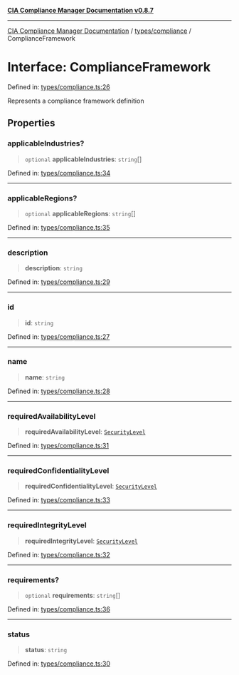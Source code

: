 [**CIA Compliance Manager Documentation v0.8.7**](../../../README.md)

***

[CIA Compliance Manager Documentation](../../../modules.md) / [types/compliance](../README.md) / ComplianceFramework

# Interface: ComplianceFramework

Defined in: [types/compliance.ts:26](https://github.com/Hack23/cia-compliance-manager/blob/c1b03266cad85c2f58531e3fd0aea147fa649ae0/src/types/compliance.ts#L26)

Represents a compliance framework definition

## Properties

### applicableIndustries?

> `optional` **applicableIndustries**: `string`[]

Defined in: [types/compliance.ts:34](https://github.com/Hack23/cia-compliance-manager/blob/c1b03266cad85c2f58531e3fd0aea147fa649ae0/src/types/compliance.ts#L34)

***

### applicableRegions?

> `optional` **applicableRegions**: `string`[]

Defined in: [types/compliance.ts:35](https://github.com/Hack23/cia-compliance-manager/blob/c1b03266cad85c2f58531e3fd0aea147fa649ae0/src/types/compliance.ts#L35)

***

### description

> **description**: `string`

Defined in: [types/compliance.ts:29](https://github.com/Hack23/cia-compliance-manager/blob/c1b03266cad85c2f58531e3fd0aea147fa649ae0/src/types/compliance.ts#L29)

***

### id

> **id**: `string`

Defined in: [types/compliance.ts:27](https://github.com/Hack23/cia-compliance-manager/blob/c1b03266cad85c2f58531e3fd0aea147fa649ae0/src/types/compliance.ts#L27)

***

### name

> **name**: `string`

Defined in: [types/compliance.ts:28](https://github.com/Hack23/cia-compliance-manager/blob/c1b03266cad85c2f58531e3fd0aea147fa649ae0/src/types/compliance.ts#L28)

***

### requiredAvailabilityLevel

> **requiredAvailabilityLevel**: [`SecurityLevel`](../../../index/type-aliases/SecurityLevel.md)

Defined in: [types/compliance.ts:31](https://github.com/Hack23/cia-compliance-manager/blob/c1b03266cad85c2f58531e3fd0aea147fa649ae0/src/types/compliance.ts#L31)

***

### requiredConfidentialityLevel

> **requiredConfidentialityLevel**: [`SecurityLevel`](../../../index/type-aliases/SecurityLevel.md)

Defined in: [types/compliance.ts:33](https://github.com/Hack23/cia-compliance-manager/blob/c1b03266cad85c2f58531e3fd0aea147fa649ae0/src/types/compliance.ts#L33)

***

### requiredIntegrityLevel

> **requiredIntegrityLevel**: [`SecurityLevel`](../../../index/type-aliases/SecurityLevel.md)

Defined in: [types/compliance.ts:32](https://github.com/Hack23/cia-compliance-manager/blob/c1b03266cad85c2f58531e3fd0aea147fa649ae0/src/types/compliance.ts#L32)

***

### requirements?

> `optional` **requirements**: `string`[]

Defined in: [types/compliance.ts:36](https://github.com/Hack23/cia-compliance-manager/blob/c1b03266cad85c2f58531e3fd0aea147fa649ae0/src/types/compliance.ts#L36)

***

### status

> **status**: `string`

Defined in: [types/compliance.ts:30](https://github.com/Hack23/cia-compliance-manager/blob/c1b03266cad85c2f58531e3fd0aea147fa649ae0/src/types/compliance.ts#L30)
